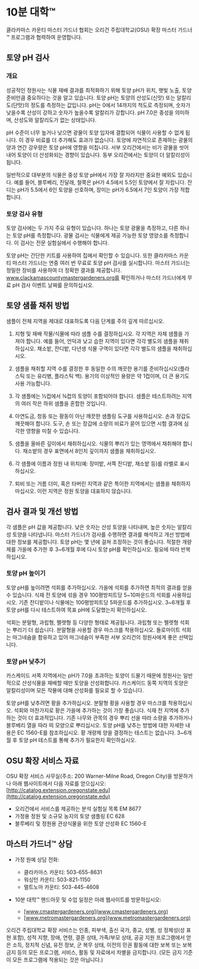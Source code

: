 # 10분 대학™

클라카마스 카운티 마스터 가드너 협회는 오리건 주립대학교(OSU) 확장 마스터 가드너™ 프로그램과 협력하여 운영합니다.

## 토양 pH 검사

### 개요
성공적인 정원사는 식물 재배 결과를 최적화하기 위해 토양 pH가 위치, 햇빛 노출, 토양 준비만큼 중요하다는 것을 알고 있습니다. 토양 pH는 토양의 산성도(신맛) 또는 알칼리도(단맛)의 정도를 측정하는 값입니다. pH는 0에서 14까지의 척도로 측정되며, 숫자가 낮을수록 산성이 강하고 숫자가 높을수록 알칼리가 강합니다. pH 7.0은 중성을 의미하며, 산성도와 알칼리도가 없는 상태입니다.

pH 수준이 너무 높거나 낮으면 광물이 토양 입자에 결합되어 식물이 사용할 수 없게 됩니다. 이 경우 비료를 더 추가해도 효과가 없습니다. 토양에 자연적으로 존재하는 광물의 양과 연간 강우량은 토양 pH에 영향을 미칩니다. 서부 오리건에서는 비가 광물을 씻어내어 토양이 더 산성화되는 경향이 있습니다. 동부 오리건에서는 토양이 더 알칼리성이 됩니다.

일반적으로 대부분의 식물은 중성 토양 pH에서 가장 잘 자라지만 중요한 예외도 있습니다. 예를 들어, 블루베리, 진달래, 철쭉은 pH가 4.5에서 5.5인 토양에서 잘 자랍니다. 잔디는 pH가 5.5에서 6인 토양을 선호하며, 장미는 pH가 6.5에서 7인 토양이 가장 적합합니다.

### 토양 검사 유형
토양 검사에는 두 가지 주요 유형이 있습니다. 하나는 토양 광물을 측정하고, 다른 하나는 토양 pH를 측정합니다. 광물 검사는 식물에게 제공 가능한 토양 영양소를 측정합니다. 이 검사는 전문 실험실에서 수행해야 합니다.

토양 pH는 간단한 키트를 사용하여 집에서 확인할 수 있습니다. 또한 클라카마스 카운티 마스터 가드너는 연중 여러 번 무료로 토양 pH 검사를 실시합니다. 마스터 가드너는 정밀한 장비를 사용하여 더 정확한 결과를 제공합니다. www.clackamascountymastergardeners.org를 확인하거나 마스터 가드너에게 무료 pH 검사 이벤트 날짜를 문의하십시오.

## 토양 샘플 채취 방법
샘플이 전체 지역을 제대로 대표하도록 다음 단계를 주의 깊게 따르십시오.

1. 지형 및 재배 작물/식물에 따라 샘플 수를 결정하십시오. 각 지역은 자체 샘플을 가져야 합니다. 예를 들어, 언덕과 낮고 습한 지역이 있다면 각각 별도의 샘플을 채취하십시오. 채소밭, 잔디밭, 다년생 식물 구역이 있다면 각각 별도의 샘플을 채취하십시오.

2. 샘플을 채취할 지역 수를 결정한 후 동일한 수의 깨끗한 용기를 준비하십시오(플라스틱 또는 유리병, 플라스틱 백). 용기의 이상적인 용량은 약 1컵이며, 더 큰 용기도 사용 가능합니다.

3. 각 샘플에는 ½컵에서 ¾컵의 토양이 포함되어야 합니다. 샘플은 테스트하려는 지역의 여러 작은 하위 샘플을 혼합한 것입니다.

4. 아연도금, 청동 또는 황동이 아닌 깨끗한 샘플링 도구를 사용하십시오. 손과 장갑도 깨끗해야 합니다. 도구, 손 또는 장갑에 소량의 비료가 묻어 있으면 시험 결과에 심각한 영향을 미칠 수 있습니다.

5. 샘플을 올바른 깊이에서 채취하십시오. 식물의 뿌리가 있는 영역에서 채취해야 합니다. 채소밭의 경우 표면에서 8인치 깊이까지 샘플을 채취하십시오.

6. 각 샘플에 이름과 정원 내 위치(예: 장미밭, 서쪽 잔디밭, 채소밭 등)를 라벨로 표시하십시오.

7. 퇴비 또는 거름 더미, 혹은 타버린 지역과 같은 특이한 지역에서는 샘플을 채취하지 마십시오. 이런 지역은 정원 토양을 대표하지 않습니다.

## 검사 결과 및 개선 방법
각 샘플은 pH 값을 제공합니다. 낮은 숫자는 산성 토양을 나타내며, 높은 숫자는 알칼리성 토양을 나타냅니다. 마스터 가드너가 검사를 수행하면 결과를 해석하고 개선 방법에 대한 정보를 제공합니다. 토양 pH는 몇 년에 걸쳐 조정하는 것이 좋습니다. 적절한 개량제를 가을에 추가한 후 3~6개월 후에 다시 토양 pH를 확인하십시오. 필요에 따라 반복하십시오.

### 토양 pH 높이기
토양 pH를 높이려면 석회를 추가하십시오. 가을에 석회를 추가하면 최적의 결과를 얻을 수 있습니다. 식재 전 토양에 섞을 경우 100평방피트당 5~10파운드의 석회를 사용하십시오. 기존 잔디밭이나 식물에는 100평방피트당 5파운드를 추가하십시오. 3~6개월 후 토양 pH를 다시 테스트하여 목표 pH에 도달했는지 확인하십시오.

석회는 분말형, 과립형, 펠렛형 등 다양한 형태로 제공됩니다. 과립형 또는 펠렛형 석회는 뿌리기 더 쉽습니다. 분말형을 사용할 경우 마스크를 착용하십시오. 돌로마이트 석회는 마그네슘을 함유하고 있어 마그네슘이 부족한 서부 오리건의 정원사에게 좋은 선택입니다.

### 토양 pH 낮추기
카스케이드 서쪽 지역에서는 pH가 7.0을 초과하는 토양이 드물기 때문에 정원사는 일반적으로 산성식물을 재배할 때만 토양을 산성화합니다. 카스케이드 동쪽 지역의 토양은 알칼리성이며 모든 작물에 대해 산성화를 필요로 할 수 있습니다.

토양 pH를 낮추려면 황을 추가하십시오. 분말형 황을 사용할 경우 마스크를 착용하십시오. 석회와 마찬가지로 황은 가을에 추가하는 것이 가장 좋습니다. 식재 전 지역에 추가하는 것이 더 효과적입니다. 기존 나무와 관목의 경우 뿌리 선을 따라 소량을 추가하거나 블루베리 열을 따라 띠 모양으로 뿌리십시오. 토양 pH를 낮추는 방법에 대한 자세한 내용은 EC 1560-E를 참조하십시오. 황 개량제 양을 결정하는 테스트는 없습니다. 3~6개월 후 토양 pH 테스트를 통해 추가가 필요한지 확인하십시오.

## OSU 확장 서비스 자료
OSU 확장 서비스 사무실(주소: 200 Warner-Milne Road, Oregon City)을 방문하거나 아래 웹사이트에서 다음 자료를 얻으십시오: [http://catalog.extension.oregonstate.edu](http://catalog.extension.oregonstate.edu)

- 오리건에서 서비스를 제공하는 분석 실험실 목록 EM 8677  
- 가정용 정원 및 소규모 농지의 토양 샘플링 EC 628  
- 블루베리 및 정원용 관상식물을 위한 토양 산성화 EC 1560-E  

## 마스터 가드너™ 상담
- 가정 원예 상담 전화:
  - 클라카마스 카운티: 503-655-8631  
  - 워싱턴 카운티: 503-821-1150  
  - 멀트노마 카운티: 503-445-4608  

- 10분 대학™ 핸드아웃 및 수업 일정은 아래 웹사이트를 방문하십시오:  
  - [www.cmastergardeners.org](www.cmastergardeners.org)  
  - [www.metromastergardeners.org](www.metromastergardeners.org)  

오리건 주립대학교 확장 서비스는 인종, 피부색, 출신 국가, 종교, 성별, 성 정체성(성 표현 포함), 성적 지향, 장애, 연령, 결혼 상태, 가족/부모 상태, 공공 지원 프로그램에서 얻은 소득, 정치적 신념, 유전 정보, 군 복무 상태, 이전의 민권 활동에 대한 보복 또는 보복 금지 등의 모든 프로그램, 서비스, 활동 및 자료에서 차별을 금지합니다. (모든 금지 기준이 모든 프로그램에 적용되는 것은 아닙니다.)